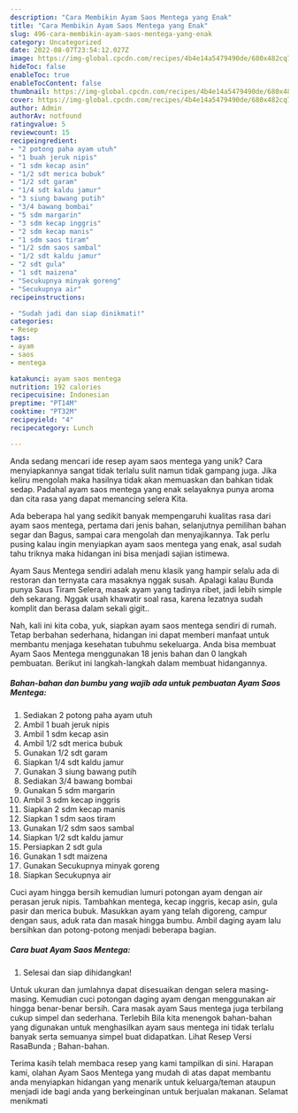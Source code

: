 ```yaml
---
description: "Cara Membikin Ayam Saos Mentega yang Enak"
title: "Cara Membikin Ayam Saos Mentega yang Enak"
slug: 496-cara-membikin-ayam-saos-mentega-yang-enak
category: Uncategorized
date: 2022-08-07T23:54:12.027Z
image: https://img-global.cpcdn.com/recipes/4b4e14a5479490de/680x482cq70/ayam-saos-mentega-foto-resep-utama.jpg
hideToc: false
enableToc: true
enableTocContent: false
thumbnail: https://img-global.cpcdn.com/recipes/4b4e14a5479490de/680x482cq70/ayam-saos-mentega-foto-resep-utama.jpg
cover: https://img-global.cpcdn.com/recipes/4b4e14a5479490de/680x482cq70/ayam-saos-mentega-foto-resep-utama.jpg
author: Admin
authorAv: notfound
ratingvalue: 5
reviewcount: 15
recipeingredient:
- "2 potong paha ayam utuh"
- "1 buah jeruk nipis"
- "1 sdm kecap asin"
- "1/2 sdt merica bubuk"
- "1/2 sdt garam"
- "1/4 sdt kaldu jamur"
- "3 siung bawang putih"
- "3/4 bawang bombai"
- "5 sdm margarin"
- "3 sdm kecap inggris"
- "2 sdm kecap manis"
- "1 sdm saos tiram"
- "1/2 sdm saos sambal"
- "1/2 sdt kaldu jamur"
- "2 sdt gula"
- "1 sdt maizena"
- "Secukupnya minyak goreng"
- "Secukupnya air"
recipeinstructions:

- "Sudah jadi dan siap dinikmati!"
categories:
- Resep
tags:
- ayam
- saos
- mentega

katakunci: ayam saos mentega 
nutrition: 192 calories
recipecuisine: Indonesian
preptime: "PT14M"
cooktime: "PT32M"
recipeyield: "4"
recipecategory: Lunch

---
```





Anda sedang mencari ide resep ayam saos mentega yang unik? Cara menyiapkannya sangat tidak terlalu sulit namun tidak gampang juga. Jika keliru mengolah maka hasilnya tidak akan memuaskan dan bahkan tidak sedap. Padahal ayam saos mentega yang enak selayaknya punya aroma dan cita rasa yang dapat memancing selera Kita.





Ada beberapa hal yang sedikit banyak mempengaruhi kualitas rasa dari ayam saos mentega, pertama dari jenis bahan, selanjutnya pemilihan bahan segar dan Bagus, sampai cara mengolah dan menyajikannya. Tak perlu pusing kalau ingin menyiapkan ayam saos mentega yang enak,      asal sudah tahu triknya maka hidangan ini bisa menjadi sajian istimewa.














Ayam Saus Mentega sendiri adalah menu klasik yang hampir selalu ada di restoran dan ternyata cara masaknya nggak susah. Apalagi kalau Bunda punya Saus Tiram Selera, masak ayam yang tadinya ribet, jadi lebih simple deh sekarang. Nggak usah khawatir soal rasa, karena lezatnya sudah komplit dan berasa dalam sekali gigit..






Nah, kali ini kita coba, yuk, siapkan ayam saos mentega sendiri di rumah. Tetap berbahan sederhana, hidangan ini dapat memberi manfaat untuk membantu menjaga kesehatan tubuhmu sekeluarga. Anda bisa membuat Ayam Saos Mentega menggunakan 18 jenis bahan dan 0 langkah pembuatan. Berikut ini langkah-langkah dalam membuat hidangannya.

<!--inarticleads1-->

##### Bahan-bahan dan bumbu yang wajib ada untuk pembuatan Ayam Saos Mentega:

1. Sediakan 2 potong paha ayam utuh
1. Ambil 1 buah jeruk nipis
1. Ambil 1 sdm kecap asin
1. Ambil 1/2 sdt merica bubuk
1. Gunakan 1/2 sdt garam
1. Siapkan 1/4 sdt kaldu jamur
1. Gunakan 3 siung bawang putih
1. Sediakan 3/4 bawang bombai
1. Gunakan 5 sdm margarin
1. Ambil 3 sdm kecap inggris
1. Siapkan 2 sdm kecap manis
1. Siapkan 1 sdm saos tiram
1. Gunakan 1/2 sdm saos sambal
1. Siapkan 1/2 sdt kaldu jamur
1. Persiapkan 2 sdt gula
1. Gunakan 1 sdt maizena
1. Gunakan Secukupnya minyak goreng
1. Siapkan Secukupnya air


Cuci ayam hingga bersih kemudian lumuri potongan ayam dengan air perasan jeruk nipis. Tambahkan mentega, kecap inggris, kecap asin, gula pasir dan merica bubuk. Masukkan ayam yang telah digoreng, campur dengan saus, aduk rata dan masak hingga bumbu. Ambil daging ayam lalu bersihkan dan potong-potong menjadi beberapa bagian. 

<!--inarticleads2-->

##### Cara buat Ayam Saos Mentega:


1. Selesai dan siap dihidangkan!

Untuk ukuran dan jumlahnya dapat disesuaikan dengan selera masing-masing. Kemudian cuci potongan daging ayam dengan menggunakan air hingga benar-benar bersih. Cara masak ayam Saus mentega juga terbilang cukup simpel dan sederhana. Terlebih Bila kita menengok bahan-bahan yang digunakan untuk menghasilkan ayam saus mentega ini tidak terlalu banyak serta semuanya simpel buat didapatkan. Lihat Resep Versi RasaBunda ; Bahan-bahan. 

Terima kasih telah membaca resep yang kami tampilkan di sini. Harapan kami, olahan Ayam Saos Mentega yang mudah di atas dapat membantu anda menyiapkan hidangan yang menarik untuk keluarga/teman ataupun menjadi ide bagi anda yang berkeinginan untuk berjualan makanan. Selamat menikmati
